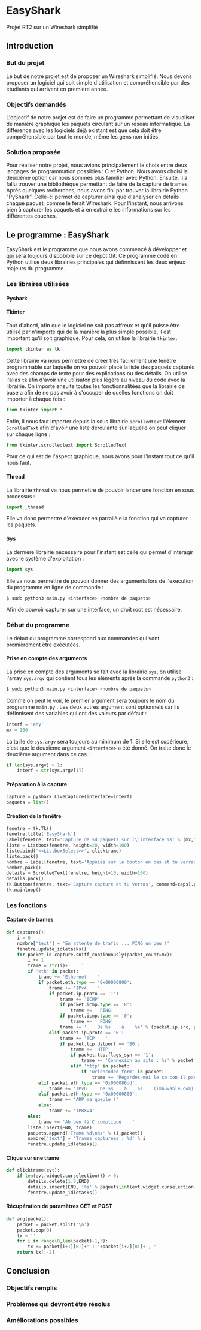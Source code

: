 # EasyShark
Projet RT2 sur un Wireshark simplifié
## Introduction
### But du projet
Le but de notre projet est de proposer un Wireshark simplifié. Nous devons proposer un logiciel qui soit simple d'utilisation et compréhensible par des étudiants qui arrivent en première année.
### Objectifs demandés
L'objectif de notre projet est de faire un programme permettant de visualiser de manière graphique les paquets circulant sur un réseau informatique. La différence avec les logiciels déjà existant est que cela doit être compréhensible par tout le monde, même les gens non initiés.
### Solution proposée
Pour réaliser notre projet, nous avions principalement le choix entre deux langages de programmation possibles : C et Python. Nous avons choisi la deuxième option car nous sommes plus familier avec Python. Ensuite, il a fallu trouver une bibliothèque permettant de faire de la capture de trames. Après quelques recherches, nous avons fini par trouver la librairie Python "PyShark". Celle-ci permet de capturer ainsi que d'analyser en détails chaque paquet, comme le ferait Wireshark. Pour l'instant, nous arrivons bien à capturer les paquets et à en extraire les informations sur les différentes couches.
## Le programme : EasyShark
EasyShark est le programme que nous avons commencé à développer et qui sera toujours dispobible sur ce dépôt Git.
Ce programme codé en Python utilise deux librairies principales qui définnissent les deux enjeux majeurs du programme.
### Les libraires utilisées

#### Pyshark


#### Tkinter

Tout d'abord, afin que le logiciel ne soit pas affreux et qu'il puisse être utilisé par n'importe qui de la manière la plus simple possible, il est important qu'il soit graphique. Pour cela, on utilise la librairie ```tkinter```.
```python
import tkinter as tk
```
Cette librairie va nous permettre de créer très facilement une fenêtre programmable sur laquelle on va pouvoir placé la liste des paquets capturés avec des champs de texte pour des explications ou des détails. On utilise l'alias ```tk``` afin d'avoir une utilisaton plus légère au niveau du code avec la librairie.
On importe ensuite toutes les fonctionnalitées que la librairie de base a afin de ne pas avoir à s'occuper de quelles fonctions on doit importer à chaque fois :
```python
from tkinter import *
```
Enfin, il nous faut importer depuis la sous librairie ```scrolledtext``` l'élément ```ScrolledText``` afin d'avoir une liste déroulante sur laquelle on peut cliquer sur chaque ligne :
```python
from tkinter.scrolledtext import ScrolledText
```
Pour ce qui est de l'aspect graphique, nous avons pour l'instant tout ce qu'il nous faut.
#### Thread
La librairie ```thread``` va nous permettre de pouvoir lancer une fonction en sous processus :
```python
import _thread
```
Elle va donc permettre d'executer en parrallèle la fonction qui va capturer les paquets.
#### Sys
La dernière librairie nécessaire pour l'instant est celle qui permet d'interagir avec le système d'exploitation :
```python
import sys
```
Elle va nous permettre de pouvoir donner des arguments lors de l'execution du programme en ligne de commande :
```bash
$ sudo python3 main.py <interface> <nombre de paquets>
```
Afin de pouvoir capturer sur une interface, un droit root est nécessaire.

### Début du programme
Le début du programme correspond aux commandes qui vont premièrement être exécutées.
#### Prise en compte des arguments

La prise en compte des arguments se fait avec la librairie ```sys```, on utilise l'array ```sys.argv``` qui contient tous les éléments après la commande ```python3``` :
```bash
$ sudo python3 main.py <interface> <nombre de paquets>
```
Comme on peut le voir, le premier argument sera toujours le nom du programme ```main.py``` .
Les deux autres argument sont optionnels car ils définnisent des variables qui ont des valeurs par défaut : 
```python
interf = 'any'
mx = 100
```
La taille de ```sys.argv``` sera toujours au minimum de 1. Si elle est supérieure, c'est que le deuxième argument ```<interface>``` a été donné.
On traite donc le deuxième argument dans ce cas : 
```python
if len(sys.argv) > 1:
	interf = str(sys.argv[1])
```

#### Préparation à la capture

```python
capture = pyshark.LiveCapture(interface=interf)
paquets = list()
```

#### Création de la fenêtre

```python
fenetre = tk.Tk()
fenetre.title('EasyShark')
Label(fenetre, text='Capture de %d paquets sur l\'interface %s' % (mx,interf)).pack()
liste = Listbox(fenetre, height=20, width=100)
liste.bind('<<ListboxSelect>>', clicktrame)
liste.pack()
nombre = Label(fenetre, text='Appuies sur le bouton en bas et tu verras.')
nombre.pack()
details = ScrolledText(fenetre, height=10, width=100)
details.pack()
tk.Button(fenetre, text='Capture capture et tu verras', command=caps).pack()
tk.mainloop()
```

### Les fonctions

#### Capture de trames

```python
def captures():
	i = 0
	nombre['text'] = 'En attente de trafic ... PING un peu !'
	fenetre.update_idletasks()
	for packet in capture.sniff_continuously(packet_count=mx):
		i += 1
		trame = str(i)+'    '
		if 'eth' in packet:
			trame += 'Ethernet    '
			if packet.eth.type == '0x00000800':
				trame += 'IPv4    '
				if packet.ip.proto == '1':
					trame += 'ICMP'
					if packet.icmp.type == '8':
						trame += ' PING'
					if packet.icmp.type == '0':
						trame += ' PONG'
					trame += '    De %s    à    %s' % (packet.ip.src, packet.ip.dst)
				elif packet.ip.proto == '6':
					trame += 'TCP    '
					if packet.tcp.dstport == '80':
						trame += 'HTTP    '
						if packet.tcp.flags_syn == '1':
							trame += 'Connexion au site : %s' % packet.ip.dst
						elif 'http' in packet:
							if 'urlencoded-form' in packet:
								trame += 'Regardes-moi le ce con il passe ses paramètres en clair :  '+arg(str(packet['urlencoded-form']))
			elif packet.eth.type == '0x000086dd':
				trame += 'IPv6     De %s    à    %s    (imbuvable.com)' % (packet.ipv6.src, packet.ipv6.dst)
			elif packet.eth.type == '0x00000806':
				trame += 'ARP ma gueule !'
			else:
				trame += 'IPBXv4'
		else:
			trame += 'Ah ben là C compliqué    '
		liste.insert(END, trame)
		paquets.append('Trame %d\n%s' % (i,packet))
		nombre['text'] = 'Trames capturées : %d' % i
		fenetre.update_idletasks()
```

#### Clique sur une trame

```python
def clicktrame(evt):
	if len(evt.widget.curselection()) > 0:
		details.delete(1.0,END)
		details.insert(END, '%s' % paquets[int(evt.widget.curselection()[0])])
		fenetre.update_idletasks()
```

#### Récupération de paramètres GET et POST

```python
def arg(packet):
	packet = packet.split('\n')
	packet.pop(0)
	tx = ''
	for i in range(0,len(packet)-1,3):
		tx += packet[i+1][6:]+' : '+packet[i+2][8:]+', '
	return tx[:-2]
```

## Conclusion

### Objectifs remplis

### Problèmes qui devront être résolus

### Améliorations possibles

